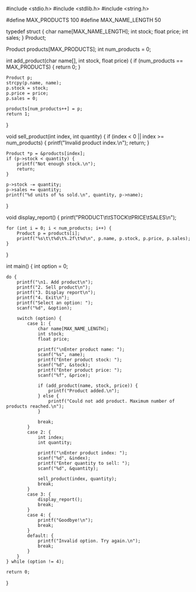 #include <stdio.h>
#include <stdlib.h>
#include <string.h>

#define MAX_PRODUCTS 100
#define MAX_NAME_LENGTH 50

typedef struct {
    char name[MAX_NAME_LENGTH];
    int stock;
    float price;
    int sales;
} Product;

Product products[MAX_PRODUCTS];
int num_products = 0;

int add_product(char name[], int stock, float price) {
    if (num_products == MAX_PRODUCTS) {
        return 0;
    }

    Product p;
    strcpy(p.name, name);
    p.stock = stock;
    p.price = price;
    p.sales = 0;

    products[num_products++] = p;
    return 1;
}

void sell_product(int index, int quantity) {
    if (index < 0 || index >= num_products) {
        printf("Invalid product index.\n");
        return;
    }

    Product *p = &products[index];
    if (p->stock < quantity) {
        printf("Not enough stock.\n");
        return;
    }

    p->stock -= quantity;
    p->sales += quantity;
    printf("%d units of %s sold.\n", quantity, p->name);
}

void display_report() {
    printf("PRODUCT\t\tSTOCK\tPRICE\tSALES\n");

    for (int i = 0; i < num_products; i++) {
        Product p = products[i];
        printf("%s\t\t%d\t%.2f\t%d\n", p.name, p.stock, p.price, p.sales);
    }
}

int main() {
    int option = 0;

    do {
        printf("\n1. Add product\n");
        printf("2. Sell product\n");
        printf("3. Display report\n");
        printf("4. Exit\n");
        printf("Select an option: ");
        scanf("%d", &option);

        switch (option) {
            case 1: {
                char name[MAX_NAME_LENGTH];
                int stock;
                float price;

                printf("\nEnter product name: ");
                scanf("%s", name);
                printf("Enter product stock: ");
                scanf("%d", &stock);
                printf("Enter product price: ");
                scanf("%f", &price);

                if (add_product(name, stock, price)) {
                    printf("Product added.\n");
                } else {
                    printf("Could not add product. Maximum number of products reached.\n");
                }

                break;
            }
            case 2: {
                int index;
                int quantity;

                printf("\nEnter product index: ");
                scanf("%d", &index);
                printf("Enter quantity to sell: ");
                scanf("%d", &quantity);

                sell_product(index, quantity);
                break;
            }
            case 3: {
                display_report();
                break;
            }
            case 4: {
                printf("Goodbye!\n");
                break;
            }
            default: {
                printf("Invalid option. Try again.\n");
                break;
            }
        }
    } while (option != 4);

    return 0;
}
